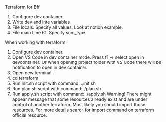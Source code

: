 Terraform for Bff

1) Configure dev container. 
2) Write dev and inte variables
3) File locals.
   Specify all values. Look at notion example.
4) File main
   Line 61. Specify scm_type.


When working with terraform:
1) Configure dev container.
2) Open VS Code in dev container mode. 
   Press f1 -> select open in devcontainer. Or when opening project folder with VS Code there will be 
   notification to open in dev container.
3) Open new terminal.
4) cd terraform
5) Run init.sh script with command: ./init.sh
6) Run plan.sh script with command: ./plan.sh
7) Run apply.sh script with command: ./apply.sh
Warning! There might appear message that some resources already exist and are under control of another terraform.
	 Most likely you should import those resources. For more details search for import command on terraform official resource.